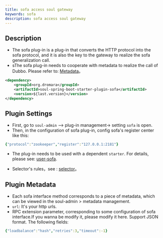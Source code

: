 ```yaml
---
title: sofa access soul gateway
keywords: sofa
description: sofa access soul gateway
---
```


## Description

* The sofa plug-in is a plug-in that converts the HTTP protocol into the sofa protocol, and it is also the key to the gateway to realize the sofa generalization call.
* sThe sofa plug-in needs to cooperate with metadata to realize the call of Dubbo. Please refer to: [Metadata](../meta-data)。

```xml
<dependency>
    <groupId>org.dromara</groupId>
    <artifactId>soul-spring-boot-starter-plugin-sofa</artifactId>
    <version>${last.version}</version>
</dependency>
```

## Plugin Settings

* First, go to `soul-admin` --> plug-in management->  setting `sofa` is open.
* Then, in the configuration of sofa plug-in, config sofa's register center like this: 
```yaml
{"protocol":"zookeeper","register":"127.0.0.1:2181"}
```
* The plug-in needs to be used with a dependent `starter`. For details, please see: [user-sofa](../sofa-rpc-proxy).

* Selector's rules，see : [selector](../selector-and-rule)。

## Plugin Metadata

* Each sofa interface method corresponds to a piece of metadata, which can be viewed in the soul-admin > metadata management.
* `url`: It's your http urls.
* RPC extension parameter, corresponding to some configuration of sofa interface.If you wanna be modify it, please modify it here. Support JSON format. The following fields:

```yaml
{"loadbalance":"hash","retries":3,"timeout":-1}
```


